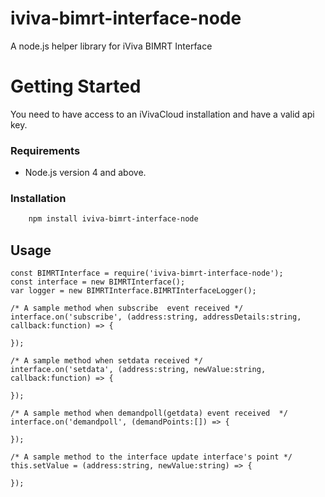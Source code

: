 # iviva-bimrt-interface-node
A node.js helper library for iViva BIMRT Interface

# Getting Started
You need to have access to an iVivaCloud installation and have a valid api key.

### Requirements
* Node.js version 4 and above.

### Installation
```sh
    npm install iviva-bimrt-interface-node
```

## Usage
	const BIMRTInterface = require('iviva-bimrt-interface-node');
    const interface = new BIMRTInterface();
    var logger = new BIMRTInterface.BIMRTInterfaceLogger(); 

	/* A sample method when subscribe  event received */
	interface.on('subscribe', (address:string, addressDetails:string, callback:function) => {

    });

    /* A sample method when setdata received */
	interface.on('setdata', (address:string, newValue:string, callback:function) => {
        
    });

    /* A sample method when demandpoll(getdata) event received  */
	interface.on('demandpoll', (demandPoints:[]) => {
        
    });

    /* A sample method to the interface update interface's point */
    this.setValue = (address:string, newValue:string) => {

    });